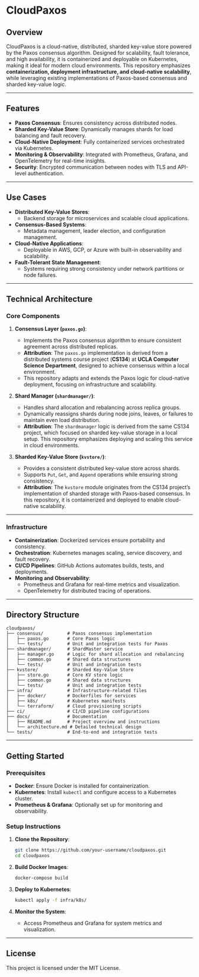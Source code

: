 # CloudPaxos

## Overview

CloudPaxos is a cloud-native, distributed, sharded key-value store powered by the Paxos consensus algorithm. Designed for scalability, fault tolerance, and high availability, it is containerized and deployable on Kubernetes, making it ideal for modern cloud environments. This repository emphasizes **containerization, deployment infrastructure, and cloud-native scalability**, while leveraging existing implementations of Paxos-based consensus and sharded key-value logic.

---

## Features

- **Paxos Consensus**: Ensures consistency across distributed nodes.
- **Sharded Key-Value Store**: Dynamically manages shards for load balancing and fault recovery.
- **Cloud-Native Deployment**: Fully containerized services orchestrated via Kubernetes.
- **Monitoring & Observability**: Integrated with Prometheus, Grafana, and OpenTelemetry for real-time insights.
- **Security**: Encrypted communication between nodes with TLS and API-level authentication.

---

## Use Cases

- **Distributed Key-Value Stores**:
  - Backend storage for microservices and scalable cloud applications.
- **Consensus-Based Systems**:
  - Metadata management, leader election, and configuration management.
- **Cloud-Native Applications**:
  - Deployable in AWS, GCP, or Azure with built-in observability and scalability.
- **Fault-Tolerant State Management**:
  - Systems requiring strong consistency under network partitions or node failures.

---

## Technical Architecture

### Core Components

1. **Consensus Layer (`paxos.go`)**:
   - Implements the Paxos consensus algorithm to ensure consistent agreement across distributed replicas.
   - **Attribution**: The `paxos.go` implementation is derived from a distributed systems course project (**CS134**) at **UCLA Computer Science Department**, designed to achieve consensus within a local environment.
   - This repository adapts and extends the Paxos logic for cloud-native deployment, focusing on infrastructure and scalability.

2. **Shard Manager (`shardmanager/`)**:
   - Handles shard allocation and rebalancing across replica groups.
   - Dynamically reassigns shards during node joins, leaves, or failures to maintain even load distribution.
   - **Attribution**: The `shardmanager` logic is derived from the same CS134 project, which focused on sharded key-value storage in a local setup. This repository emphasizes deploying and scaling this service in cloud environments.

3. **Sharded Key-Value Store (`kvstore/`)**:
   - Provides a consistent distributed key-value store across shards.
   - Supports `Put`, `Get`, and `Append` operations while ensuring strong consistency.
   - **Attribution**: The `kvstore` module originates from the CS134 project’s implementation of sharded storage with Paxos-based consensus. In this repository, it is containerized and deployed to enable cloud-native scalability.

---

### Infrastructure

- **Containerization**: Dockerized services ensure portability and consistency.
- **Orchestration**: Kubernetes manages scaling, service discovery, and fault recovery.
- **CI/CD Pipelines**: GitHub Actions automates builds, tests, and deployments.
- **Monitoring and Observability**:
  - Prometheus and Grafana for real-time metrics and visualization.
  - OpenTelemetry for distributed tracing of operations.

---

## Directory Structure

```plaintext
cloudpaxos/
├── consensus/         # Paxos consensus implementation
│   ├── paxos.go       # Core Paxos logic
│   └── tests/         # Unit and integration tests for Paxos
├── shardmanager/      # ShardMaster service
│   ├── manager.go     # Logic for shard allocation and rebalancing
│   ├── common.go      # Shared data structures
│   └── tests/         # Unit and integration tests
├── kvstore/           # Sharded Key-Value Store
│   ├── store.go       # Core KV store logic
│   ├── common.go      # Shared data structures
│   └── tests/         # Unit and integration tests
├── infra/             # Infrastructure-related files
│   ├── docker/        # Dockerfiles for services
│   ├── k8s/           # Kubernetes manifests
│   └── terraform/     # Cloud provisioning scripts
├── ci/                # CI/CD pipeline configurations
├── docs/              # Documentation
│   ├── README.md      # Project overview and instructions
│   └── architecture.md # Detailed technical design
└── tests/             # End-to-end and integration tests
```

---

## Getting Started

### Prerequisites

- **Docker**: Ensure Docker is installed for containerization.
- **Kubernetes**: Install `kubectl` and configure access to a Kubernetes cluster.
- **Prometheus & Grafana**: Optionally set up for monitoring and observability.

### Setup Instructions

1. **Clone the Repository**:
   ```bash
   git clone https://github.com/your-username/cloudpaxos.git
   cd cloudpaxos
   ```

2. **Build Docker Images**:
   ```bash
   docker-compose build
   ```

3. **Deploy to Kubernetes**:
   ```bash
   kubectl apply -f infra/k8s/
   ```

4. **Monitor the System**:
   - Access Prometheus and Grafana for system metrics and visualization.

---

## License

This project is licensed under the MIT License.
